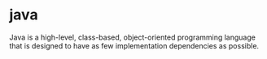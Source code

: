 # java
Java is a high-level, class-based, object-oriented programming language that is designed to have as few implementation dependencies as possible.
